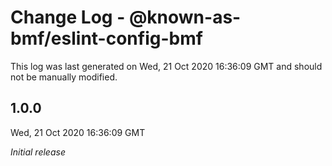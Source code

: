 # Change Log - @known-as-bmf/eslint-config-bmf

This log was last generated on Wed, 21 Oct 2020 16:36:09 GMT and should not be manually modified.

## 1.0.0
Wed, 21 Oct 2020 16:36:09 GMT

_Initial release_

